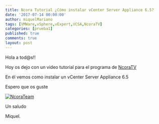 ```yaml
---
title: Ncora Tutorial ¿Cómo instalar vCenter Server Appliance 6.5?
date: '2017-07-14 00:00:00'
author: miquelMariano
tags: [VMWare,vSphere,vExpert,VCSA,NcoraTV]
categories: [prueba1]
published: true
comments: true
layout: post
---
```


Hola a tod@s!!

Hoy os dejo con un video tutorial para el programa de [NcoraTV](https://www.ncora.com/tv/)

En él vemos como instalar un vCenter Server Appliance 6.5

Espero que os guste

[![NcoraTeam](https://img.youtube.com/vi/aPMuLQo_eeE/0.jpg)](https://youtu.be/aPMuLQo_eeE "#NcoraTutorial21")

Un saludo

Miquel.